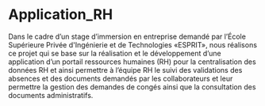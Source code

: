 # Application_RH

Dans le cadre d’un stage d’immersion en entreprise demandé par l’École Supérieure Privée d'Ingénierie et de Technologies «ESPRIT», nous réalisons ce projet qui se base sur la réalisation et le développement d’une application d’un portail ressources humaines (RH) pour la centralisation des données RH et ainsi permettre à l’équipe RH le suivi des validations des absences et des documents demandés par les collaborateurs et leur permettre la gestion des demandes de congés ainsi que la consultation des documents administratifs.  
